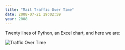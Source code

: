```yaml
---
title: "Mail Traffic Over Time"
date: 2008-07-21 19:02:59
year: 2008
---
```

Twenty lines of Python, an Excel chart, and here we are:

<img src="{{'/files/2008/07/mail.png' | relative_url}}" alt="Traffic Over Time" class="centered">
